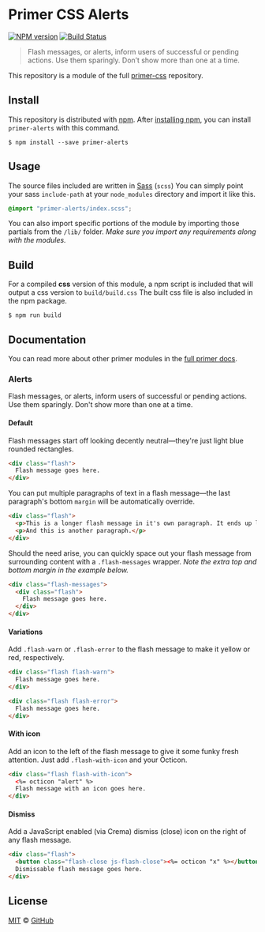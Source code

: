 # Primer CSS Alerts

[![NPM version](http://img.shields.io/npm/v/primer-alerts.svg)](https://www.npmjs.org/package/primer-alerts)
[![Build Status](https://travis-ci.org/primer/alerts.svg?branch=master)](https://travis-ci.org/primer/alerts)

> Flash messages, or alerts, inform users of successful or pending actions. Use them sparingly. Don’t show more than one at a time.

This repository is a module of the full [primer-css][primer-css] repository.

## Install

This repository is distributed with [npm][npm]. After [installing npm][install-npm], you can install `primer-alerts` with this command.

```
$ npm install --save primer-alerts
```

## Usage

The source files included are written in [Sass][sass] (`scss`) You can simply point your sass `include-path` at your `node_modules` directory and import it like this.

```scss
@import "primer-alerts/index.scss";
```

You can also import specific portions of the module by importing those partials from the `/lib/` folder. _Make sure you import any requirements along with the modules._

## Build

For a compiled **css** version of this module, a npm script is included that will output a css version to `build/build.css` The built css file is also included in the npm package.

```
$ npm run build
```

## Documentation

You can read more about other primer modules in the [full primer docs][docs].

<!-- %docs
title: Alerts
homepage: https://github.com/primer/primer-alerts
status: Stable
-->

### Alerts

Flash messages, or alerts, inform users of successful or pending actions. Use them sparingly. Don't show more than one at a time.

#### Default

Flash messages start off looking decently neutral—they're just light blue rounded rectangles.

```html
<div class="flash">
  Flash message goes here.
</div>
```

You can put multiple paragraphs of text in a flash message—the last paragraph's bottom `margin` will be automatically override.

```html
<div class="flash">
  <p>This is a longer flash message in it's own paragraph. It ends up looking something like this. If we keep adding more text, it'll eventually wrap to a new line.</p>
  <p>And this is another paragraph.</p>
</div>
```

Should the need arise, you can quickly space out your flash message from surrounding content with a `.flash-messages` wrapper. *Note the extra top and bottom margin in the example below.*

```html
<div class="flash-messages">
  <div class="flash">
    Flash message goes here.
  </div>
</div>
```

#### Variations

Add `.flash-warn` or `.flash-error` to the flash message to make it yellow or red, respectively.

```html
<div class="flash flash-warn">
  Flash message goes here.
</div>
```

```html
<div class="flash flash-error">
  Flash message goes here.
</div>
```

#### With icon

Add an icon to the left of the flash message to give it some funky fresh attention. Just add `.flash-with-icon` and your Octicon.

```html
<div class="flash flash-with-icon">
  <%= octicon "alert" %>
  Flash message with an icon goes here.
</div>
```

#### Dismiss

Add a JavaScript enabled (via Crema) dismiss (close) icon on the right of any flash message.

```html
<div class="flash">
  <button class="flash-close js-flash-close"><%= octicon "x" %></button>
  Dismissable flash message goes here.
</div>
```
<!-- %enddocs -->

## License

[MIT](./LICENSE) &copy; [GitHub](https://github.com/)

[primer-css]: https://github.com/primer/primer
[docs]: http://primercss.io/
[npm]: https://www.npmjs.com/
[install-npm]: https://docs.npmjs.com/getting-started/installing-node
[sass]: http://sass-lang.com/
